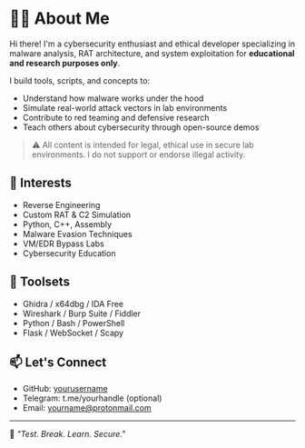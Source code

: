# 👨‍💻 About Me

Hi there! I'm a cybersecurity enthusiast and ethical developer specializing in malware analysis, RAT architecture, and system exploitation for **educational and research purposes only**.

I build tools, scripts, and concepts to:
- Understand how malware works under the hood
- Simulate real-world attack vectors in lab environments
- Contribute to red teaming and defensive research
- Teach others about cybersecurity through open-source demos

> ⚠️ All content is intended for legal, ethical use in secure lab environments. I do not support or endorse illegal activity.

## 🧠 Interests
- Reverse Engineering
- Custom RAT & C2 Simulation
- Python, C++, Assembly
- Malware Evasion Techniques
- VM/EDR Bypass Labs
- Cybersecurity Education

## 🧰 Toolsets
- Ghidra / x64dbg / IDA Free
- Wireshark / Burp Suite / Fiddler
- Python / Bash / PowerShell
- Flask / WebSocket / Scapy

## 📫 Let's Connect
- GitHub: [yourusername](https://github.com/yourusername)
- Telegram: t.me/yourhandle (optional)
- Email: yourname@protonmail.com

---
🧪 _"Test. Break. Learn. Secure."_
